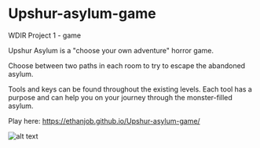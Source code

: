 # Upshur-asylum-game
WDIR Project 1 - game

Upshur Asylum is a "choose your own adventure" horror game.

Choose between two paths in each room to try to escape the abandoned asylum.

Tools and keys can be found throughout the existing levels. Each tool has a purpose and can help you on your journey through the monster-filled asylum.

Play here: https://ethanjob.github.io/Upshur-asylum-game/

![alt text](game-screenshot.png)
